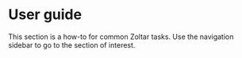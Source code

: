 # User guide

This section is a how-to for common Zoltar tasks. Use the navigation sidebar to go to the section of interest.
